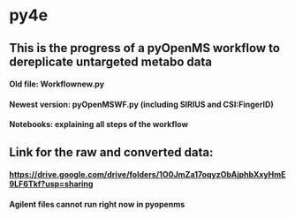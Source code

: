 # py4e
## This is the progress of a pyOpenMS workflow to dereplicate untargeted metabo data 
#### Old file: Workflownew.py
#### Newest version: pyOpenMSWF.py (including SIRIUS and CSI:FingerID)
#### Notebooks: explaining all steps of the workflow 

## Link for the raw and converted data:
#### https://drive.google.com/drive/folders/1O0JmZa17oqyzObAjphbXxyHmE9LF6Tkf?usp=sharing

#### Agilent files cannot run right now in pyopenms 

